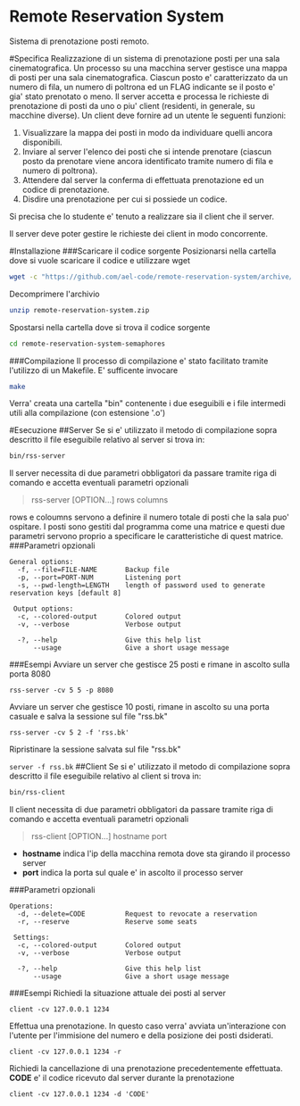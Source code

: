Remote Reservation System
=========================
Sistema di prenotazione posti remoto.

#Specifica
Realizzazione di un sistema di prenotazione posti per una sala
cinematografica. Un processo su una macchina server gestisce una mappa di
posti per una sala cinematografica. Ciascun posto e' caratterizzato da un
numero di fila, un numero di poltrona ed un FLAG indicante se il posto
e' gia' stato prenotato o meno.
Il server accetta e processa le richieste di prenotazione
di posti da uno o piu' client (residenti, in generale, su macchine diverse).
Un client deve fornire ad un utente le seguenti funzioni:

1. Visualizzare la mappa dei posti in modo da individuare quelli ancora
disponibili.
2. Inviare al server l'elenco dei posti che si intende prenotare (ciascun
posto da prenotare viene ancora identificato tramite numero di fila e numero di
poltrona).
3. Attendere dal server la conferma di effettuata prenotazione ed un codice di prenotazione.
4. Disdire una prenotazione per cui si possiede un codice.

Si precisa che lo studente e' tenuto a realizzare sia il client che il
server.

Il server deve poter gestire le richieste dei client in modo concorrente.

#Installazione
###Scaricare il codice sorgente
Posizionarsi nella cartella dove si vuole scaricare il codice e utilizzare wget
``` Bash
wget -c "https://github.com/ael-code/remote-reservation-system/archive/master.zip" -O "remote-reservation-system.zip"
```
Decomprimere l'archivio
``` Bash
unzip remote-reservation-system.zip
```
Spostarsi nella cartella dove si trova il codice sorgente
``` Bash
cd remote-reservation-system-semaphores
```
###Compilazione
Il processo di compilazione e' stato facilitato tramite l'utilizzo di un Makefile. E' sufficente invocare
``` Bash
make
```
Verra' creata una cartella "bin" contenente i due 
eseguibili e i file intermedi utili alla compilazione 
(con estensione '.o')

#Esecuzione
##Server
Se si e' utilizzato il metodo di compilazione sopra descritto il file eseguibile relativo al server si trova in:
```Bash
bin/rss-server
```
Il server necessita di due parametri obbligatori da passare tramite riga di comando e accetta eventuali parametri opzionali
> rss-server [OPTION...] rows columns

rows e coloumns servono a definire il numero totale di posti che la sala puo' ospitare. I posti sono gestiti dal programma come una matrice e questi due parametri servono proprio a specificare le caratteristiche di quest matrice.
###Parametri opzionali
```
General options:
  -f, --file=FILE-NAME       Backup file
  -p, --port=PORT-NUM        Listening port
  -s, --pwd-length=LENGTH    length of password used to generate reservation keys [default 8]

 Output options:
  -c, --colored-output       Colored output
  -v, --verbose              Verbose output

  -?, --help                 Give this help list
      --usage                Give a short usage message
```
###Esempi
Avviare un server che gestisce 25 posti e rimane in ascolto sulla porta 8080

```rss-server -cv 5 5 -p 8080```

Avviare un server che gestisce 10 posti, rimane in ascolto su una porta casuale e salva la sessione sul file "rss.bk"

```rss-server -cv 5 2 -f 'rss.bk'```

Ripristinare la sessione salvata sul file "rss.bk"

```server -f rss.bk```
##Client
Se si e' utilizzato il metodo di compilazione sopra descritto il file eseguibile relativo al client si trova in:
```Bash
bin/rss-client
```
Il client necessita di due parametri obbligatori da passare tramite riga di comando e accetta eventuali parametri opzionali
> rss-client [OPTION...] hostname port

- **hostname** indica l'ip della macchina remota dove sta girando il processo server
- **port**     indica la porta sul quale e' in ascolto il processo server

###Parametri opzionali
```
Operations:
  -d, --delete=CODE          Request to revocate a reservation
  -r, --reserve              Reserve some seats

 Settings:
  -c, --colored-output       Colored output
  -v, --verbose              Verbose output

  -?, --help                 Give this help list
      --usage                Give a short usage message
```
###Esempi
Richiedi la situazione attuale dei posti al server 

```client -cv 127.0.0.1 1234```

Effettua una prenotazione. In questo caso verra' avviata un'interazione con l'utente per l'immisione del numero e della posizione dei posti dsiderati.

```client -cv 127.0.0.1 1234 -r```

Richiedi la cancellazione di una prenotazione precedentemente effettuata. **CODE** e' il codice ricevuto dal server durante la prenotazione

```client -cv 127.0.0.1 1234 -d 'CODE'```
